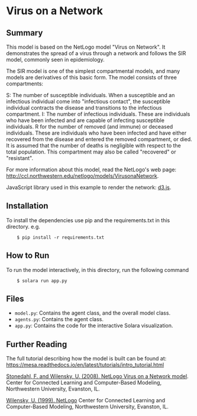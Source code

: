 # Virus on a Network

## Summary

This model is based on the NetLogo model "Virus on Network". It demonstrates the spread of a virus through a network and follows the SIR model, commonly seen in epidemiology.

The SIR model is one of the simplest compartmental models, and many models are derivatives of this basic form. The model consists of three compartments:

S: The number of susceptible individuals. When a susceptible and an infectious individual come into "infectious contact", the susceptible individual contracts the disease and transitions to the infectious compartment.
I: The number of infectious individuals. These are individuals who have been infected and are capable of infecting susceptible individuals.
R for the number of removed (and immune) or deceased individuals. These are individuals who have been infected and have either recovered from the disease and entered the removed compartment, or died. It is assumed that the number of deaths is negligible with respect to the total population. This compartment may also be called "recovered" or "resistant".

For more information about this model, read the NetLogo's web page: http://ccl.northwestern.edu/netlogo/models/VirusonaNetwork.

JavaScript library used in this example to render the network: [d3.js](https://d3js.org/).

## Installation

To install the dependencies use pip and the requirements.txt in this directory. e.g.

```
    $ pip install -r requirements.txt
```

## How to Run

To run the model interactively, in this directory, run the following command

```
    $ solara run app.py
```

## Files

* ``model.py``: Contains the agent class, and the overall model class.
* ``agents.py``: Contains the agent class.
* ``app.py``: Contains the code for the interactive Solara visualization.

## Further Reading

The full tutorial describing how the model is built can be found at:
https://mesa.readthedocs.io/en/latest/tutorials/intro_tutorial.html


[Stonedahl, F. and Wilensky, U. (2008). NetLogo Virus on a Network model](http://ccl.northwestern.edu/netlogo/models/VirusonaNetwork).
Center for Connected Learning and Computer-Based Modeling, Northwestern University, Evanston, IL.


[Wilensky, U. (1999). NetLogo](http://ccl.northwestern.edu/netlogo/)
Center for Connected Learning and Computer-Based Modeling, Northwestern University, Evanston, IL.
